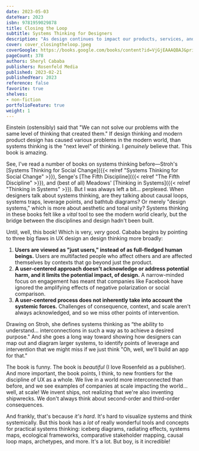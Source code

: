 ```yaml
---
date: 2023-05-03
dateYear: 2023
isbn: 9781959029878
title: Closing the Loop
subtitle: Systems Thinking for Designers
description: "As design continues to impact our products, services, and solutions at scale, it is more important than ever to understand the systems and context that surround design decisions. Closing the Loop will help you make the invisible visible. It will introduce you to a powerful systems thinking mindset, and provide you with the tools and frameworks to define the systems that surround your work."
cover: cover_closingtheloop.jpeg
coverGoogle: https://books.google.com/books/content?id=VjGjEAAAQBAJ&printsec=frontcover&img=1&zoom=1&edge=curl&source=gbs_api
pageCount: 378
authors: Sheryl Cababa
publishers: Rosenfeld Media
published: 2023-02-21
publishedYear: 2023
reference: false
favorite: true
shelves:
- non-fiction
portfolioFeature: true
weight: 1
---
```


Einstein (ostensibly) said that "We can not solve our problems with the same level of thinking that created them." If design thinking and modern product design has caused various problems in the modern world, than systems thinking is the "next level" of thinking. I _genuinely_ believe that. This book is amazing.

See, I've read a number of books on systems thinking before—Stroh's [Systems Thinking for Social Change]({{< relref "Systems Thinking for Social Change" >}}), Senge's [The Fifth Discipline]({{< relref "The Fifth Discipline" >}}), and (best of all) Meadows' [Thinking in Systems]({{< relref "Thinking in Systems" >}}). But I was always left a bit... perplexed. When designers talk about systems thinking, are they talking about causal loops, systems traps, leverage points, and bathtub diagrams? Or merely "design systems," which is more about aesthetic and tonal unity? Systems thinking in these books felt like a _vital_ tool to see the modern world clearly, but the bridge between the disciplines and design hadn't been built.

Until, well, this book! Which is very, _very_ good. Cababa begins by pointing to three big flaws in UX design an design thinking more broadly:

1. **Users are viewed as "just users," instead of as full-fledged human beings.** Users are multifacted people who affect others and are affected themselves by contexts that go beyond just the product.
2. **A user-centered approach doesn't acknowledge or address potential harm, and it limits the potential impact, of design.** A narrow-minded focus on engagement has meant that companies like Facebook have ignored the amplifying effects of negative polarization or social comparison.
3. **A user-centered process does not inherently take into account the systemic forces.** Challenges of consequence, context, and scale aren't always acknowledged, and so we miss other points of intervention.

Drawing on Stroh, she defines systems thinking as “the ability to understand... interconnections in such a way as to achieve a desired purpose." And she goes a long way toward showing how designers can map out and diagram larger systems, to identify points of leverage and intervention that we might miss if we just think "Oh, well, we'll build an app for that."

The book is funny. The book is _beautiful_ (I love Rosenfeld as a publisher). And more important, the book points, I think, to new frontiers for the discipline of UX as a whole. We live in a world more interconnected than before, and we see examples of companies at scale impacting the world... well, at scale! We invent ships, not realizing that we're also inventing shipwrecks. We don't always think about second-order and third-order consequences.

And frankly, that's because _it's hard_. It's hard to visualize systems and think systemically. But this book has a _lot_ of really wonderful tools and concepts for practical systems thinking: iceberg diagrams, radiating effects, systems maps, ecological frameworks, comparative stakeholder mapping, causal loop maps, archetypes, and more. It's a lot. But boy, is it incredible! 